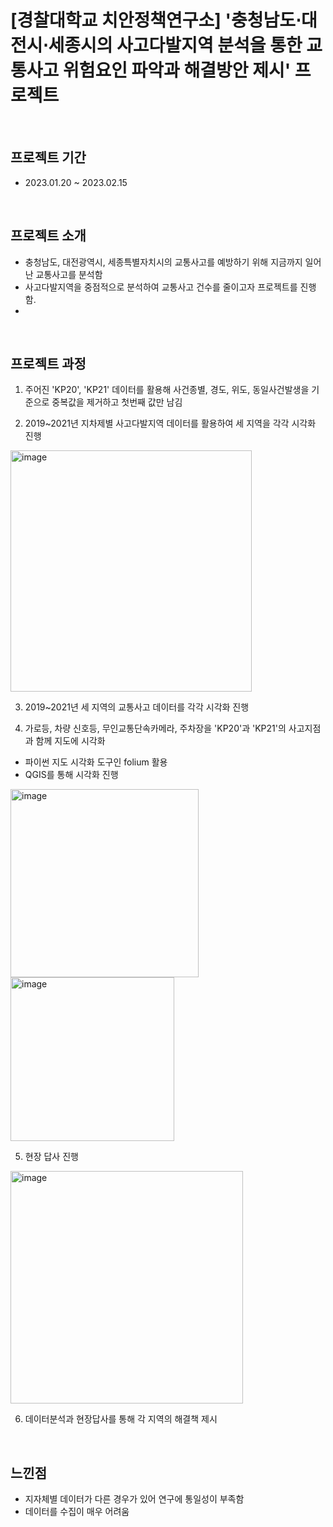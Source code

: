 # [경찰대학교 치안정책연구소] '충청남도⋅대전시⋅세종시의 사고다발지역 분석을 통한 교통사고 위험요인 파악과 해결방안 제시' 프로젝트

<br>

## 프로젝트 기간
- 2023.01.20 ~ 2023.02.15

<br>

## 프로젝트 소개 
* 충청남도, 대전광역시, 세종특별자치시의 교통사고를 예방하기 위해 지금까지 일어난 교통사고를 분석함
* 사고다발지역을 중점적으로 분석하여 교통사고 건수를 줄이고자 프로젝트를 진행함.
* 

<br>

## 프로젝트 과정

1. 주어진 'KP20', 'KP21' 데이터를 활용해 사건종별, 경도, 위도, 동일사건발생을 기준으로 중복값을 제거하고 첫번째 값만 남김

2. 2019~2021년 지차제별 사고다발지역 데이터를 활용하여 세 지역을 각각 시각화 진행

<img width="386" alt="image" src="https://github.com/ge0nha0/Contests/assets/100743813/f9bd646e-6845-4064-bdbe-7f32a1be60c7">


3. 2019~2021년 세 지역의 교통사고 데이터를 각각 시각화 진행

4. 가로등, 차량 신호등, 무인교통단속카메라, 주차장을 'KP20'과 'KP21'의 사고지점과 함께 지도에 시각화
* 파이썬 지도 시각화 도구인 folium 활용
* QGIS를 통해 시각화 진행

<img width="301" alt="image" src="https://github.com/ge0nha0/Contests/assets/100743813/715d245f-f3f6-4ac3-ae64-8b4c8329e672">
<img width="262" alt="image" src="https://github.com/ge0nha0/Contests/assets/100743813/7bdd2898-507c-4c14-9f87-b64690d1d21e">


5. 현장 답사 진행

<img width="372" alt="image" src="https://github.com/ge0nha0/Contests/assets/100743813/667d6951-2167-4cc5-b1c4-18ecaa73ff94">


6. 데이터분석과 현장답사를 통해 각 지역의 해결책 제시


<br>

## 느낀점
* 지자체별 데이터가 다른 경우가 있어 연구에 통일성이 부족함
* 데이터를 수집이 매우 어려움
